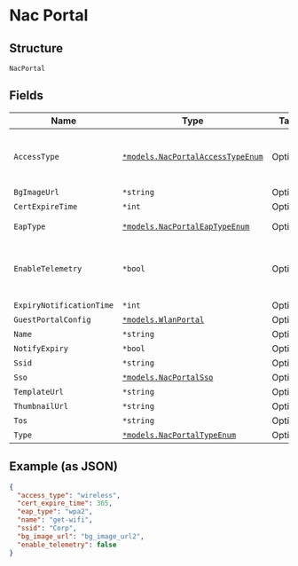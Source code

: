 
# Nac Portal

## Structure

`NacPortal`

## Fields

| Name | Type | Tags | Description |
|  --- | --- | --- | --- |
| `AccessType` | [`*models.NacPortalAccessTypeEnum`](../../doc/models/nac-portal-access-type-enum.md) | Optional | if `type`==`marvis_client`. enum: `wireless`, `wireless+wired`<br>**Default**: `"wireless"` |
| `BgImageUrl` | `*string` | Optional | background image |
| `CertExpireTime` | `*int` | Optional | in days |
| `EapType` | [`*models.NacPortalEapTypeEnum`](../../doc/models/nac-portal-eap-type-enum.md) | Optional | enum: `wpa2`, `wpa3`<br>**Default**: `"wpa2"` |
| `EnableTelemetry` | `*bool` | Optional | model, version, fingering, events (connecting, disconnect, roaming), which ap |
| `ExpiryNotificationTime` | `*int` | Optional | in days |
| `GuestPortalConfig` | [`*models.WlanPortal`](../../doc/models/wlan-portal.md) | Optional | portal wlan settings |
| `Name` | `*string` | Optional | - |
| `NotifyExpiry` | `*bool` | Optional | phase 2 |
| `Ssid` | `*string` | Optional | - |
| `Sso` | [`*models.NacPortalSso`](../../doc/models/nac-portal-sso.md) | Optional | - |
| `TemplateUrl` | `*string` | Optional | - |
| `ThumbnailUrl` | `*string` | Optional | - |
| `Tos` | `*string` | Optional | - |
| `Type` | [`*models.NacPortalTypeEnum`](../../doc/models/nac-portal-type-enum.md) | Optional | - |

## Example (as JSON)

```json
{
  "access_type": "wireless",
  "cert_expire_time": 365,
  "eap_type": "wpa2",
  "name": "get-wifi",
  "ssid": "Corp",
  "bg_image_url": "bg_image_url2",
  "enable_telemetry": false
}
```


